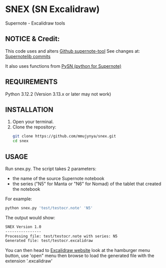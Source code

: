 # SNEX (SN Excalidraw)
Supernote - Excalidraw tools

## NOTICE & Credit: 

This code uses and alters [Github supernote-tool](https://github.com/jya-dev/supernote-tool/tree/master)
See changes at: [Supernotelib commits](https://gitlab.com/mmujynya/pysn-digest/-/commit/c8b9ca72c71293a666176405e1bc1fc21e90e0ba)

It also uses functions from [PySN (python for Supernote)](https://gitlab.com/mmujynya/pysn-digest)

## REQUIREMENTS
Python 3.12.2 (Version 3.13.x or later may not work)


## INSTALLATION
1. Open your terminal.
2. Clone the repository:
   ```bash
   git clone https://github.com/mmujynya/snex.git
   cd snex
   ```

## USAGE
Run snex.py. The script takes 2 parameters: 
- the name of the source Supernote notebook
- the series ("N5" for Manta or "N6" for Nomad) of the tablet that created the notebook

For example:
   ```bash
   python snex.py 'test/testocr.note' 'N5'
   ```
The output would show:
   ```bash
SNEX Version 1.0
----------------
Processing file: test/testocr.note with series: N5
Generated file: test/testocr.excalidraw
   ```

You can then head to [Excalidraw website](https://excalidraw.com/) look at the hamburger menu button, use 'open" menu then browse to load the generated file with the extension '.excalidraw'

